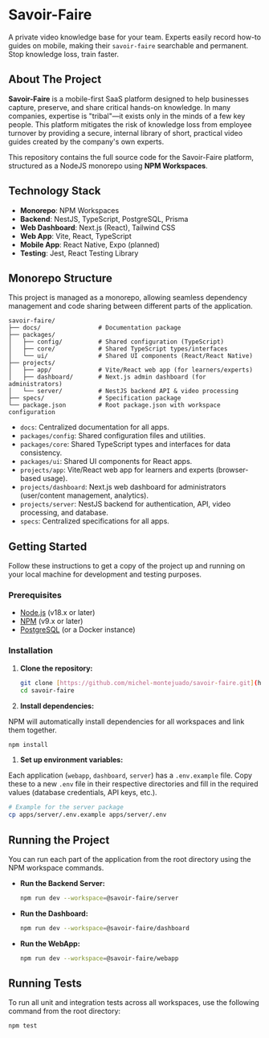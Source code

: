 # Savoir-Faire

A private video knowledge base for your team. Experts easily record how-to guides on mobile, making their `savoir-faire` searchable and permanent. Stop knowledge loss, train faster.

## About The Project

**Savoir-Faire** is a mobile-first SaaS platform designed to help businesses capture, preserve, and share critical hands-on knowledge. In many companies, expertise is "tribal"—it exists only in the minds of a few key people. This platform mitigates the risk of knowledge loss from employee turnover by providing a secure, internal library of short, practical video guides created by the company's own experts.

This repository contains the full source code for the Savoir-Faire platform, structured as a NodeJS monorepo using **NPM Workspaces**.

## Technology Stack

- **Monorepo**: NPM Workspaces
- **Backend**: NestJS, TypeScript, PostgreSQL, Prisma
- **Web Dashboard**: Next.js (React), Tailwind CSS
- **Web App**: Vite, React, TypeScript
- **Mobile App**: React Native, Expo (planned)
- **Testing**: Jest, React Testing Library

## Monorepo Structure

This project is managed as a monorepo, allowing seamless dependency management and code sharing between different parts of the application.

```text
savoir-faire/
├── docs/                # Documentation package
├── packages/
│   ├── config/          # Shared configuration (TypeScript)
│   ├── core/            # Shared TypeScript types/interfaces
│   └── ui/              # Shared UI components (React/React Native)
├── projects/
│   ├── app/             # Vite/React web app (for learners/experts)
│   ├── dashboard/       # Next.js admin dashboard (for administrators)
│   └── server/          # NestJS backend API & video processing
├── specs/               # Specification package
└── package.json         # Root package.json with workspace configuration
```

- `docs`: Centralized documentation for all apps.
- `packages/config`: Shared configuration files and utilities.
- `packages/core`: Shared TypeScript types and interfaces for data consistency.
- `packages/ui`: Shared UI components for React apps.
- `projects/app`: Vite/React web app for learners and experts (browser-based usage).
- `projects/dashboard`: Next.js web dashboard for administrators (user/content management, analytics).
- `projects/server`: NestJS backend for authentication, API, video processing, and database.
- `specs`: Centralized specifications for all apps.

## Getting Started

Follow these instructions to get a copy of the project up and running on your local machine for development and testing purposes.

### Prerequisites

- [Node.js](https://nodejs.org/) (v18.x or later)
- [NPM](https://www.npmjs.com/) (v9.x or later)
- [PostgreSQL](https://www.postgresql.org/) (or a Docker instance)

### Installation

1. **Clone the repository:**

   ```sh
   git clone [https://github.com/michel-montejuado/savoir-faire.git](https://github.com/your-username/savoir-faire.git)
   cd savoir-faire
   ```

1. **Install dependencies:**

NPM will automatically install dependencies for all workspaces and link them together.

```sh
npm install
```

1. **Set up environment variables:**

Each application (`webapp`, `dashboard`, `server`) has a `.env.example` file. Copy these to a new `.env` file in their respective directories and fill in the required values (database credentials, API keys, etc.).

```sh
# Example for the server package
cp apps/server/.env.example apps/server/.env
```

## Running the Project

You can run each part of the application from the root directory using the NPM workspace commands.

- **Run the Backend Server:**

  ```sh
  npm run dev --workspace=@savoir-faire/server
  ```

- **Run the Dashboard:**

  ```sh
  npm run dev --workspace=@savoir-faire/dashboard
  ```

- **Run the WebApp:**

  ```sh
  npm run dev --workspace=@savoir-faire/webapp
  ```

## Running Tests

To run all unit and integration tests across all workspaces, use the following command from the root directory:

```sh
npm test
```
